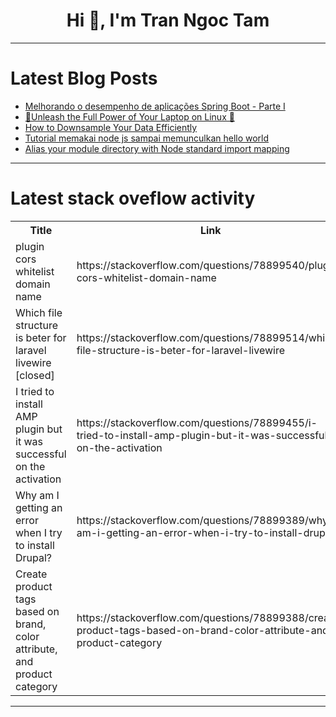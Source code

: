 <h1 align="center">Hi 👋, I'm Tran Ngoc Tam</h1>

---

# Latest Blog Posts 
<!-- BLOG-POST-LIST:START -->
- [Melhorando o desempenho de aplicações Spring Boot - Parte I](https://dev.to/mathstylish/melhorando-a-performance-de-aplicacoes-spring-boot-parte-i-58jl)
- [🏁Unleash the Full Power of Your Laptop on Linux 🚀](https://dev.to/kpndevroot/unleash-the-full-power-of-your-laptop-on-linux-5dpl)
- [How to Downsample Your Data Efficiently](https://dev.to/dolphindb/how-to-downsample-your-data-efficiently-3037)
- [Tutorial memakai node js sampai memunculkan hello world](https://dev.to/gaza_alfath/tutorial-memakai-node-js-sampai-memunculkan-hello-world-2pia)
- [Alias your module directory with Node standard import mapping](https://dev.to/phyothiha/alias-your-module-directory-with-node-standard-import-mapping-3gpa)
<!-- BLOG-POST-LIST:END -->

---

# Latest stack oveflow activity
<table>
  <tr><th>Title</th><th>Link</th></tr>
  <!-- STACKOVERFLOW:START --><tr><td>plugin cors whitelist domain name</td><td>https://stackoverflow.com/questions/78899540/plugin-cors-whitelist-domain-name</td></tr><tr><td>Which file structure is beter for laravel livewire [closed]</td><td>https://stackoverflow.com/questions/78899514/which-file-structure-is-beter-for-laravel-livewire</td></tr><tr><td>I tried to install AMP plugin but it was successful on the activation</td><td>https://stackoverflow.com/questions/78899455/i-tried-to-install-amp-plugin-but-it-was-successful-on-the-activation</td></tr><tr><td>Why am I getting an error when I try to install Drupal?</td><td>https://stackoverflow.com/questions/78899389/why-am-i-getting-an-error-when-i-try-to-install-drupal</td></tr><tr><td>Create product tags based on brand, color attribute, and product category</td><td>https://stackoverflow.com/questions/78899388/create-product-tags-based-on-brand-color-attribute-and-product-category</td></tr><!-- STACKOVERFLOW:END -->
</table>

---



